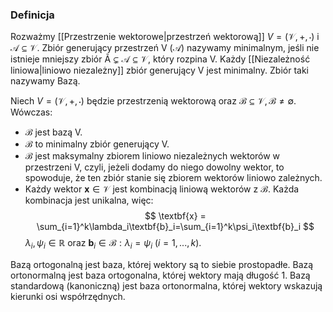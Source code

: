 ### Definicja
Rozważmy [[Przestrzenie wektorowe|przestrzeń wektorową]] $V = (\mathcal{V},+,\cdot)$ i $\mathcal{A} \subseteq \mathcal{V}$. Zbiór generujący przestrzeń V $(\mathcal{A})$ nazywamy minimalnym, jeśli nie istnieje mniejszy zbiór $\mathcal{Ã} \subsetneq \mathcal{A} \subseteq \mathcal{V}$, który rozpina V. Każdy [[Niezależność liniowa|liniowo niezależny]] zbiór generujący V jest minimalny. Zbiór taki nazywamy Bazą. 

Niech $V = (\mathcal{V}, +, \cdot)$ będzie przestrzenią wektorową oraz $\mathcal{B} \subseteq\mathcal{V}, \mathcal{B} \neq \emptyset$. Wówczas:
- $\mathcal{B}$ jest bazą V.
- $\mathcal{B}$ to minimalny zbiór generujący V.
- $\mathcal{B}$ jest maksymalny zbiorem liniowo niezależnych wektorów w przestrzeni V, czyli, jeżeli dodamy do niego dowolny wektor, to spowoduje, że ten zbiór stanie się zbiorem wektorów liniowo zależnych.
- Każdy wektor $\textbf{x} \in \mathcal{V}$ jest kombinacją liniową wektorów z $\mathcal{B}$. Każda kombinacja jest unikalna, więc:
$$
\textbf{x} = \sum_{i=1}^k\lambda_i\textbf{b}_i=\sum_{i=1}^k\psi_i\textbf{b}_i
$$
	$\lambda_i, \psi_i \in \mathbb{R}$ oraz $\textbf{b}_i \in \mathcal{B}: \lambda_i = \psi_i$ $(i = 1,...,k)$.

Bazą ortogonalną jest baza, której wektory są to siebie prostopadłe.
Bazą ortonormalną jest baza ortogonalna, której wektory mają długość 1.
Bazą standardową (kanoniczną) jest baza ortonormalna, której wektory wskazują kierunki osi współrzędnych.


